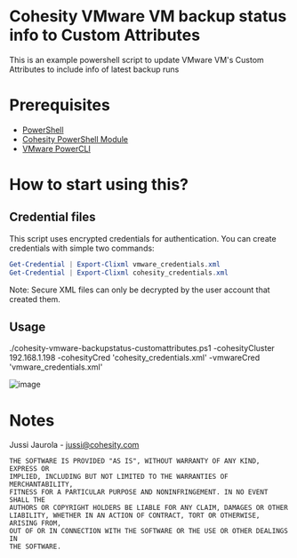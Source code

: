 # Cohesity VMware VM backup status info to Custom Attributes

This is an example powershell script to update VMware VM's Custom Attributes to include info of latest backup runs

# Prerequisites

* [PowerShell](https://aka.ms/getps6)
* [Cohesity PowerShell Module](https://cohesity.github.io/cohesity-powershell-module/#/)
* [VMware PowerCLI](https://www.powershellgallery.com/packages/VMware.PowerCLI/)

# How to start using this?

## Credential files

This script uses encrypted credentials for authentication. You can create credentials with simple two commands:

```PowerShell
Get-Credential | Export-Clixml vmware_credentials.xml
Get-Credential | Export-Clixml cohesity_credentials.xml
```

Note: Secure XML files can only be decrypted by the user account that created them.

## Usage
./cohesity-vmware-backupstatus-customattributes.ps1 -cohesityCluster 192.168.1.198 -cohesityCred 'cohesity_credentials.xml' -vmwareCred 'vmware_credentials.xml' 

![image](https://user-images.githubusercontent.com/56082924/111673739-f1639400-8823-11eb-8dae-82d14b5145e7.png)


# Notes
Jussi Jaurola - <jussi@cohesity.com>
```
THE SOFTWARE IS PROVIDED "AS IS", WITHOUT WARRANTY OF ANY KIND, EXPRESS OR
IMPLIED, INCLUDING BUT NOT LIMITED TO THE WARRANTIES OF MERCHANTABILITY,
FITNESS FOR A PARTICULAR PURPOSE AND NONINFRINGEMENT. IN NO EVENT SHALL THE
AUTHORS OR COPYRIGHT HOLDERS BE LIABLE FOR ANY CLAIM, DAMAGES OR OTHER
LIABILITY, WHETHER IN AN ACTION OF CONTRACT, TORT OR OTHERWISE, ARISING FROM,
OUT OF OR IN CONNECTION WITH THE SOFTWARE OR THE USE OR OTHER DEALINGS IN
THE SOFTWARE.
```
